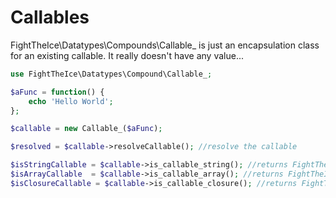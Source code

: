# Callables
FightTheIce\Datatypes\Compounds\Callable_ is just an encapsulation class for an existing callable.
It really doesn't have any value...

```php
use FightTheIce\Datatypes\Compound\Callable_;

$aFunc = function() {
    echo 'Hello World';
};

$callable = new Callable_($aFunc);

$resolved = $callable->resolveCallable(); //resolve the callable

$isStringCallable = $callable->is_callable_string(); //returns FightTheIce\Datatypes\Scalar\Boolean_
$isArrayCallable  = $callable->is_callable_array(); //returns FightTheIce\Datatypes\Scalar\Boolean_
$isClosureCallable = $callable->is_callable_closure(); //returns FightTheIce\Datatypes\Scalar\Boolean_
```